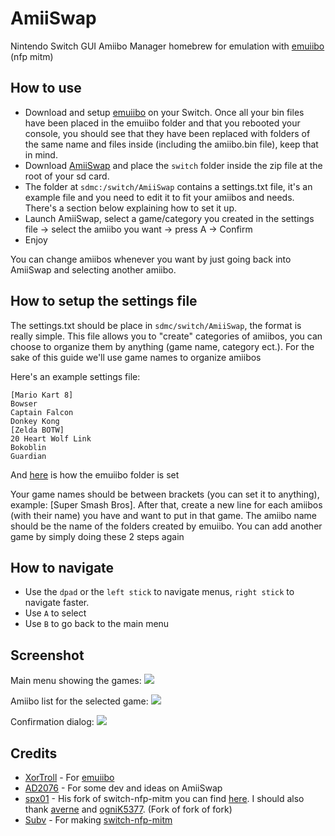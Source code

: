 # AmiiSwap
Nintendo Switch GUI Amiibo Manager homebrew for emulation with [emuiibo](https://github.com/XorTroll/emuiibo) (nfp mitm)

## How to use
- Download and setup [emuiibo](https://github.com/XorTroll/emuiibo) on your Switch. Once all your bin files have been placed in the emuiibo folder and that you rebooted your console, you should see that they have been replaced with folders of the same name and files inside (including the amiibo.bin file), keep that in mind.
- Download [AmiiSwap](https://github.com/FuryBaguette/AmiiSwap/releases) and place the `switch` folder inside the zip file at the root of your sd card.
- The folder at `sdmc:/switch/AmiiSwap` contains a settings.txt file, it's an example file and you need to edit it to fit your amiibos and needs. There's a section below explaining how to set it up.
- Launch AmiiSwap, select a game/category you created in the settings file -> select the amiibo you want -> press A -> Confirm
- Enjoy

You can change amiibos whenever you want by just going back into AmiiSwap and selecting another amiibo.

## How to setup the settings file
The settings.txt should be place in `sdmc/switch/AmiiSwap`, the format is really simple.
This file allows you to "create" categories of amiibos, you can choose to organize them by anything (game name, category ect.). For the sake of this guide we'll use game names to organize amiibos

Here's an example settings file:
```
[Mario Kart 8]
Bowser
Captain Falcon
Donkey Kong
[Zelda BOTW]
20 Heart Wolf Link
Bokoblin
Guardian
```
And [here](https://raw.githubusercontent.com/FuryBaguette/AmiiSwap/master/Screenshots/FolderPlacement.png) is how the emuiibo folder is set

Your game names should be between brackets (you can set it to anything), example: [Super Smash Bros].
After that, create a new line for each amiibos (with their name) you have and want to put in that game. The amiibo name should be the name of the folders created by emuiibo.
You can add another game by simply doing these 2 steps again

## How to navigate
- Use the `dpad` or the `left stick` to navigate menus, `right stick` to navigate faster.
- Use `A` to select
- Use `B` to go back to the main menu

## Screenshot
Main menu showing the games:
![](https://github.com/FuryBaguette/AmiiSwap/blob/master/Screenshots/MainScreen.jpg)

Amiibo list for the selected game:
![](https://github.com/FuryBaguette/AmiiSwap/blob/master/Screenshots/AmiiboList.jpg)

Confirmation dialog:
![](https://github.com/FuryBaguette/AmiiSwap/blob/master/Screenshots/UseAmiibo.jpg)

## Credits
- [XorTroll](https://github.com/XorTroll/) - For [emuiibo](https://github.com/XorTroll/emuiibo)
- [AD2076](https://github.com/AD2076) - For some dev and ideas on AmiiSwap
- [spx01](https://github.com/spx01) - His fork of switch-nfp-mitm you can find [here](https://github.com/spx01/switch-nfp-mitm). I should also thank [averne](https://github.com/averne/) and [ogniK5377](https://github.com/ogniK5377). (Fork of fork of fork)
- [Subv](https://github.com/Subv) - For making [switch-nfp-mitm](https://github.com/Subv/switch-nfp-mitm)
